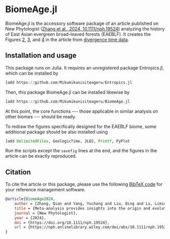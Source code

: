 # BiomeAge.jl

BiomeAge.jl is the accessory software package of an article published on New Phytologist ([Zhang et al., 2024, 10.1111/nph.19524](https://nph.onlinelibrary.wiley.com/doi/10.1111/nph.19524)) analyzing the history of East Asian evergreen broad-leaved forests (EAEBLF). It creates the Figures [2](https://github.com/Mikumikunisiteageru/BiomeAge.jl/blob/master/chebleaf/workflow.jl), [3](https://github.com/Mikumikunisiteageru/BiomeAge.jl/blob/master/chebleaf/galileo.jl), and [4](https://github.com/Mikumikunisiteageru/BiomeAge.jl/blob/master/chebleaf/tlcc.jl) in the article from [divergence time data](https://github.com/Mikumikunisiteageru/BiomeAge.jl/blob/master/chebleaf/lineages.tsv).

## Installation and usage

This package runs on Julia. It requires an unregistered package Entropics.jl, which can be installed by
```julia
]add https://github.com/Mikumikunisiteageru/Entropics.jl
```
Then, this package BiomeAge.jl can be installed likewise by
```julia
]add https://github.com/Mikumikunisiteageru/BiomeAge.jl
```
At this point, the core functions --- those applicable in similar analysis on other biomes --- should be ready.

To redraw the figures specifically designed for the EAEBLF biome, some additional package should be also installed using
```julia
]add DelimitedFiles, GeologicTime, JLD2, Printf, PyPlot
```
Run the scripts except the `savefig` lines at the end, and the figures in the article can be exactly reproduced.

## Citation

To cite the article or this package, please use the following [BibTeX code](https://github.com/Mikumikunisiteageru/BiomeAge.jl/blob/master/CITATION.bib) for your reference management software.
```bibtex
@article{BiomeAge2024,
	author = {Zhang, Qian and Yang, Yuchang and Liu, Bing and Lu, Limin and Sauquet, Hervé and Li, Dezhu and Chen, Zhiduan},
	title = {Meta-analysis provides insights into the origin and evolution of East Asian evergreen broad-leaved forests},
	journal = {New Phytologist},
	year = {2024},
	doi = {https://doi.org/10.1111/nph.19524},
	url = {https://nph.onlinelibrary.wiley.com/doi/abs/10.1111/nph.19524},
}
```
